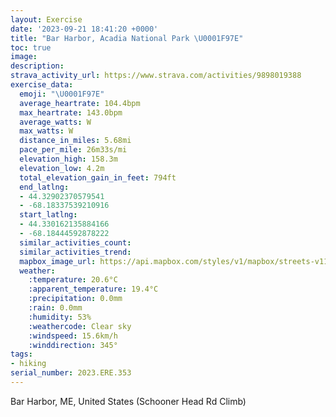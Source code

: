 ```yaml
---
layout: Exercise
date: '2023-09-21 18:41:20 +0000'
title: "Bar Harbor, Acadia National Park \U0001F97E"
toc: true
image:
description:
strava_activity_url: https://www.strava.com/activities/9898019388
exercise_data:
  emoji: "\U0001F97E"
  average_heartrate: 104.4bpm
  max_heartrate: 143.0bpm
  average_watts: W
  max_watts: W
  distance_in_miles: 5.68mi
  pace_per_mile: 26m33s/mi
  elevation_high: 158.3m
  elevation_low: 4.2m
  total_elevation_gain_in_feet: 794ft
  end_latlng:
  - 44.32902370579541
  - -68.18337539210916
  start_latlng:
  - 44.330162135884166
  - -68.18444592878222
  similar_activities_count:
  similar_activities_trend:
  mapbox_image_url: https://api.mapbox.com/styles/v1/mapbox/streets-v11/static/path-5+787af2-1.0(arqmGxwd_LCRH%5Cx%40p%40BLVXDPHBAf%40FXGf%40%5D~%40Qx%40Af%40Lj%40%40lAK~%40Yr%40a%40RMb%40Bh%40N%5Cx%40r%40b%40HNNv%40RVBb%40IRNr%40OFBJFPXHf%40%60%40J%5C%5Bh%40KDOGDGCH%3FK%3FVW%3FEDLJACHI%3FEA%60%40%3Fh%40WJUBy%40JGLJROLBPUDS%3FJ%5Dl%40%5BFSj%40JFp%40ILHGG%40QDGDXAIJPd%40JBHNJVh%40B%5ECHL%3FHIRCRV%3F%5ENTLhALBAETl%40D%5ELRPKf%40%5Et%40EZD%3FDDGGGAHP%3FPOJYXAVUf%40IXOHM%3FMHIr%40DNYf%40KJSLGb%40%40%5EWT%5DTE~%40N%5CM%5ECHYRKCKFIE%3F%40CFRp%40Rd%40KTP%5EBFEBSB%3FLRFRFFCZ%40%40%40PHB%5Cf%40N%60%40%5EBl%40VFJRCJNVLFNx%40%40TJZ%3Fj%40GVKH%5DNSn%40E%5CWh%40IPk%40d%40PLPNBFQF%3FXbAVRHSr%40%3F%5C_%40h%40%3FCJZU%60%40LFH%40VXVz%40MfAd%40p%40CVGTLLEJQRMBGBSZIFq%40JUF%5DLGJU%40aAa%40%5De%40m%40Su%40Z_%40b%40YAkA%3F%5C%5CJj%40b%40DLjAEh%40Kp%40Dj%40QtAHv%40LlAd%40bAz%40%7C%40Df%40M%60%40UFQ%7C%40cADm%40HSf%40SD%3F%40DBONQl%40c%40b%40g%40T_%40b%40%5DJ%3F%5EP%5EI%60%40%40Dy%40l%40_%40F%3F%40DS%60%40%60%40%5B%5CBf%40ZLBVKMWDG%60%40VPKrAf%40ZAZMRSJe%40PQJAPPf%40K%5EPX%3FPHXEXBVHEALJVj%40r%40PLKJDKEGHAh%40~%40dBBPAh%40b%40hAARDFB%60%40An%40ELHXDb%40KbBSp%40CdAa%40fA%3Ff%40GDQEUB%3FPHCKIHM%5EBDGBe%40%5C%7D%40BmARm%40AWHw%40%3Fs%40Ie%40F%7B%40C%5BFSTU%3FMBJ_%40h%40GC%3FWe%40mAAu%40%7B%40%7DACi%40y%40%5BK%5DMOq%40K%5DDe%40Ie%40Si%40BQOSPUt%40%5BVYDS%3Fk%40Qc%40UQJe%40UE%40%40FP%40BN_%40Jw%40_%40YCa%40Z%40UCSKNUJi%40IAI%40LI%60%40D%3FBFOMKAOJIXUGYXE%5DKMC_%40GEDTPRFVMj%40%5BRU%60%40ODo%40l%40o%40%5CINGh%40c%40p%40UPU%5Cm%40%5CwAESWg%40%5DkAi%40%7B%40OyAGk%40Nu%40EkALmBEUJe%40b%40e%40Na%40Xq%40TS%3Fg%40K%5DSe%40kAy%40kAi%40_%40MUeB%7DAiAu%40AE%40KCDG%3FgE_B%7DA%5BkBo%40_%40U%7DDiE%7D%40u%40uAs%40%7BAa%40cH_%40iB%5B_AY%5BSVg%40%3FLUXOEqAcAuAcB),pin-s-s+e5b22e(-68.18701,44.33201),pin-s-f+89ae00(-68.18532999999996,44.32746999999997)/auto/800x800?access_token=pk.eyJ1Ijoiam9zaGJlY2ttYW4iLCJhIjoiY205eWR2aDd1MWZ6djJrbXc4a3M0bWZleiJ9.XiG9OWkNcZk2QzjJbxLB4A
  weather:
    :temperature: 20.6°C
    :apparent_temperature: 19.4°C
    :precipitation: 0.0mm
    :rain: 0.0mm
    :humidity: 53%
    :weathercode: Clear sky
    :windspeed: 15.6km/h
    :winddirection: 345°
tags:
- hiking
serial_number: 2023.ERE.353
---
```

Bar Harbor, ME, United States (Schooner Head Rd Climb)
